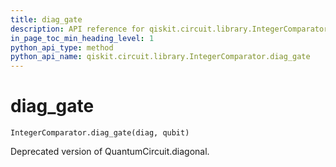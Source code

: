 ```yaml
---
title: diag_gate
description: API reference for qiskit.circuit.library.IntegerComparator.diag_gate
in_page_toc_min_heading_level: 1
python_api_type: method
python_api_name: qiskit.circuit.library.IntegerComparator.diag_gate
---
```


# diag\_gate

<span id="qiskit.circuit.library.IntegerComparator.diag_gate" />

`IntegerComparator.diag_gate(diag, qubit)`

Deprecated version of QuantumCircuit.diagonal.

